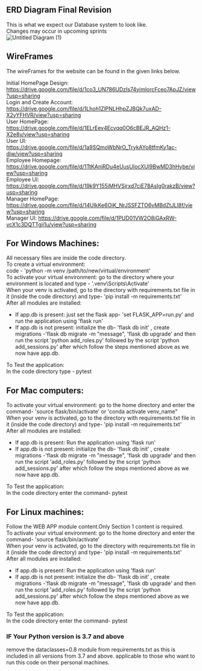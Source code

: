 ## ERD Diagram Final Revision
This is what we expect our Database system to look like.<br>
Changes may occur in upcoming sprints<br>
![Untitled Diagram (1)](https://user-images.githubusercontent.com/110325018/226272837-9fcdae6b-7057-4288-b8c0-ea31bd268364.jpg) <br>

## WireFrames

The wireFrames for the website can be found in the given links below.

Initial HomePage Design: https://drive.google.com/file/d/1co3_UN786UDzIs74yimlorcFceo7ApJZ/view?usp=sharing <br>
Login and Create Account: https://drive.google.com/file/d/1Lhoh1ZlPNLHhpZJBQk7uxAD-X2yYFHVR/view?usp=sharing <br>
User HomePage: https://drive.google.com/file/d/1ELrEev4Ecvqq0O6cBEJR_AQHz1-X2e8y/view?usp=sharing <br>
User UI: https://drive.google.com/file/d/1a9SQmoWbNrO_TrykAYo8tfmKy1ac-djw/view?usp=sharing <br>
Employee Homepage: https://drive.google.com/file/d/1TtKAniRDu4eUusUIocXUl9BwMD3hHybe/view?usp=sharing <br>
Employee UI: https://drive.google.com/file/d/19k9Y155jMHVSjrxd7ciE78AsIg0rakzB/view?usp=sharing <br>
Manager HomePage: https://drive.google.com/file/d/14UlkKe6OiK_NrJSSFZTO6vMBdZtJLl8f/view?usp=sharing <br>
Manager UI: https://drive.google.com/file/d/1PUD01VW2O8iGAxRW-vcX1c3DQTTgji1u/view?usp=sharing <br>

## For Windows Machines:
All necessary files are inside the code directory. <br>
To create a virtual environment:<br>
code - 'python -m venv /path/to/new/virtual/environment'<br>
To activate your virtual environment: go to the directory where your environment is located and type - '.venv\Scripts\Activate'<br>
When your venv is activated, go to the directory with requirements.txt file in it (inside the code directory) and type- 'pip install -m requirements.txt'<br>
After all modules are installed:
* If app.db is present: just set the flask app- 'set FLASK_APP=run.py' and run the application using 'flask run'
* If app.db is not present: initialize the db- 'flask db init' , create migrations -'flask db migrate -m "message", 'flask db upgrade' and then run the script 'python add_roles.py' followed by the script 'python add_sessions.py'  after which follow the steps mentioned above as we now have app.db.

To Test the application:<br>
In the code directory type - pytest

## For Mac computers:
To activate your virtual environment: go to the home directory and enter the command- 'source flask/bin/activate' or 'conda activate venv_name"<br>
When your venv is activated, go to the directory with requirements.txt file in it (inside the code directory) and type- 'pip install -m requirements.txt'<br>
After all modules are installed:
* If app.db is present: Run the application using 'flask run'
* If app.db is not present: initialize the db- 'flask db init' , create migrations -'flask db migrate -m "message", 'flask db upgrade' and then run the script 'add_roles.py' followed by the script 'python add_sessions.py' after which follow the steps mentioned above as we now have app.db.

To Test the application:<br>
In the code directory enter the command- pytest

## For Linux machines:
Follow the WEB APP module content.Only Section 1 content is required.<br>
To activate your virtual environment: go to the home directory and enter the command- 'source flask/bin/activate'<br>
When your venv is activated, go to the directory with requirements.txt file in it (inside the code directory) and type- 'pip install -m requirements.txt'<br>
After all modules are installed:
* If app.db is present: Run the application using 'flask run'
* If app.db is not present: initialize the db- 'flask db init' , create migrations -'flask db migrate -m "message", 'flask db upgrade' and then run the script 'add_roles.py' followed by the script 'python add_sessions.py' after which follow the steps mentioned above as we now have app.db.

To Test the application:<br>
In the code directory enter the command- pytest


### IF Your Python version is 3.7 and above
remove the dataclasses=0.8 module from requirements.txt as this is included in all versions from 3.7 and above. applicable to those who want to run this code on their personal machines.

